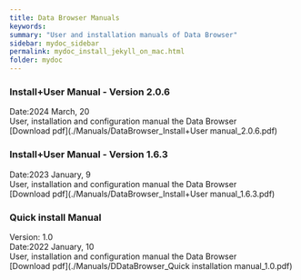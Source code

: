 ```yaml
---
title: Data Browser Manuals
keywords:
summary: "User and installation manuals of Data Browser"
sidebar: mydoc_sidebar
permalink: mydoc_install_jekyll_on_mac.html
folder: mydoc
---
```

### Install+User Manual - Version 2.0.6
Date:2024 March, 20<br>
User, installation and configuration manual the Data Browser<br>
[Download pdf](./Manuals/DataBrowser_Install+User manual_2.0.6.pdf)

### Install+User Manual - Version 1.6.3
Date:2023 January, 9<br>
User, installation and configuration manual the Data Browser<br>
[Download pdf](./Manuals/DataBrowser_Install+User manual_1.6.3.pdf)


### Quick install Manual
Version: 1.0 <br>
Date:2022 January, 10<br>
User, installation and configuration manual the Data Browser<br>
[Download pdf](./Manuals/DDataBrowser_Quick installation manual_1.0.pdf)
